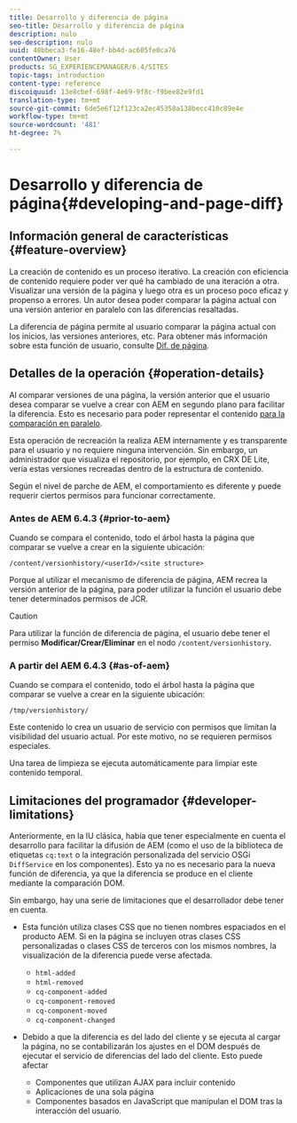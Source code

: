 ```yaml
---
title: Desarrollo y diferencia de página
seo-title: Desarrollo y diferencia de página
description: nulo
seo-description: nulo
uuid: 48bbeca3-fe16-48ef-bb4d-ac605fe0ca76
contentOwner: User
products: SG_EXPERIENCEMANAGER/6.4/SITES
topic-tags: introduction
content-type: reference
discoiquuid: 13e8cbef-698f-4e69-9f8c-f9bee82e9fd1
translation-type: tm+mt
source-git-commit: 6de5e6f12f123ca2ec45358a138becc410c89e4e
workflow-type: tm+mt
source-wordcount: '481'
ht-degree: 7%

---
```



# Desarrollo y diferencia de página{#developing-and-page-diff}

## Información general de características {#feature-overview}

La creación de contenido es un proceso iterativo. La creación con eficiencia de contenido requiere poder ver qué ha cambiado de una iteración a otra. Visualizar una versión de la página y luego otra es un proceso poco eficaz y propenso a errores. Un autor desea poder comparar la página actual con una versión anterior en paralelo con las diferencias resaltadas.

La diferencia de página permite al usuario comparar la página actual con los inicios, las versiones anteriores, etc. Para obtener más información sobre esta función de usuario, consulte [Dif. de página](/help/sites-authoring/page-diff.md).

## Detalles de la operación {#operation-details}

Al comparar versiones de una página, la versión anterior que el usuario desea comparar se vuelve a crear con AEM en segundo plano para facilitar la diferencia. Esto es necesario para poder representar el contenido [para la comparación en paralelo](/help/sites-authoring/page-diff.md#presentation-of-differences).

Esta operación de recreación la realiza AEM internamente y es transparente para el usuario y no requiere ninguna intervención. Sin embargo, un administrador que visualiza el repositorio, por ejemplo, en CRX DE Lite, vería estas versiones recreadas dentro de la estructura de contenido.

Según el nivel de parche de AEM, el comportamiento es diferente y puede requerir ciertos permisos para funcionar correctamente.

### Antes de AEM 6.4.3 {#prior-to-aem}

Cuando se compara el contenido, todo el árbol hasta la página que comparar se vuelve a crear en la siguiente ubicación:

`/content/versionhistory/<userId>/<site structure>`

Porque al utilizar el mecanismo de diferencia de página, AEM recrea la versión anterior de la página, para poder utilizar la función el usuario debe tener determinados permisos de JCR.

>[!CAUTION]
>
>Para utilizar la función de diferencia de página, el usuario debe tener el permiso **Modificar/Crear/Eliminar** en el nodo `/content/versionhistory`.

### A partir del AEM 6.4.3 {#as-of-aem}

Cuando se compara el contenido, todo el árbol hasta la página que comparar se vuelve a crear en la siguiente ubicación:

`/tmp/versionhistory/`

Este contenido lo crea un usuario de servicio con permisos que limitan la visibilidad del usuario actual. Por este motivo, no se requieren permisos especiales.

Una tarea de limpieza se ejecuta automáticamente para limpiar este contenido temporal.

## Limitaciones del programador {#developer-limitations}

Anteriormente, en la IU clásica, había que tener especialmente en cuenta el desarrollo para facilitar la difusión de AEM (como el uso de la biblioteca de etiquetas `cq:text` o la integración personalizada del servicio OSGi `DiffService` en los componentes). Esto ya no es necesario para la nueva función de diferencia, ya que la diferencia se produce en el cliente mediante la comparación DOM.

Sin embargo, hay una serie de limitaciones que el desarrollador debe tener en cuenta.

* Esta función utiliza clases CSS que no tienen nombres espaciados en el producto AEM. Si en la página se incluyen otras clases CSS personalizadas o clases CSS de terceros con los mismos nombres, la visualización de la diferencia puede verse afectada.

   * `html-added`
   * `html-removed`
   * `cq-component-added`
   * `cq-component-removed`
   * `cq-component-moved`
   * `cq-component-changed`

* Debido a que la diferencia es del lado del cliente y se ejecuta al cargar la página, no se contabilizarán los ajustes en el DOM después de ejecutar el servicio de diferencias del lado del cliente. Esto puede afectar

   * Componentes que utilizan AJAX para incluir contenido
   * Aplicaciones de una sola página
   * Componentes basados en JavaScript que manipulan el DOM tras la interacción del usuario.

